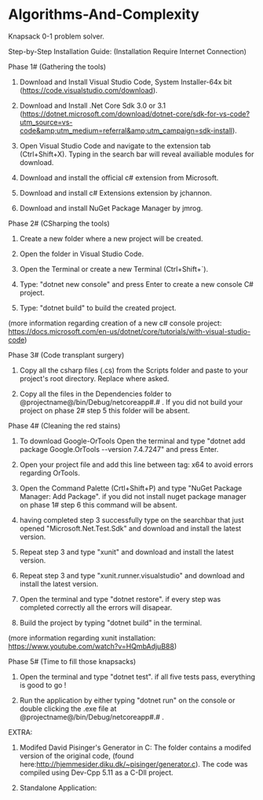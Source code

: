 # Algorithms-And-Complexity

Knapsack 0-1 problem solver.

Step-by-Step Installation Guide:
(Installation Require Internet Connection)

Phase 1# (Gathering the tools)

1. Download and Install Visual Studio Code, System Installer-64x bit (https://code.visualstudio.com/download).

2. Download and Install .Net Core Sdk 3.0 or 3.1 (https://dotnet.microsoft.com/download/dotnet-core/sdk-for-vs-code?utm_source=vs-code&amp;utm_medium=referral&amp;utm_campaign=sdk-install).

3. Open Visual Studio Code and navigate to the extension tab (Ctrl+Shift+X). Typing in the search bar will reveal availiable modules for download.

4. Download and install the official c# extension from Microsoft.

5. Download and install c# Extensions extension by jchannon.

6. Download and install NuGet Package Manager by jmrog.

Phase 2# (CSharping the tools)

1. Create a new folder where a new project will be created.

2. Open the folder in Visual Studio Code.

3. Open the Terminal or create a new Terminal (Ctrl+Shift+`).

4. Type: "dotnet new console" and press Enter to create a new console C# project.

5. Type: "dotnet build" to build the created project.

(more information regarding creation of a new c# console project: https://docs.microsoft.com/en-us/dotnet/core/tutorials/with-visual-studio-code)

Phase 3# (Code transplant surgery)

1. Copy all the csharp files (.cs) from the Scripts folder and paste to your project's root directory. Replace where asked.

2. Copy all the files in the Dependencies folder to @projectname@/bin/Debug/netcoreapp#.# . If you did not build your project on phase 2# step 5 this folder will be absent.

Phase 4# (Cleaning the red stains)

1. To download Google-OrTools Open the terminal and type "dotnet add package Google.OrTools --version 7.4.7247" and press Enter.

2. Open your project file and add this line between <PropertyGroup> tag: <PlatformTarget>x64</PlatformTarget> to avoid errors regarding OrTools.

3. Open the Command Palette (Crtl+Shift+P) and type "NuGet Package Manager: Add Package". if you did not install nuget package manager on phase 1# step 6 this command will be absent.

4. having completed step 3 successfully type on the searchbar that just opened "Microsoft.Net.Test.Sdk" and download and install the latest version.

5. Repeat step 3 and type "xunit" and download and install the latest version.

6. Repeat step 3 and type "xunit.runner.visualstudio" and download and install the latest version.

7. Open the terminal and type "dotnet restore". if every step was completed correctly all the errors will disapear.

8. Build the project by typing "dotnet build" in the terminal.

(more information regarding xunit installation: https://www.youtube.com/watch?v=HQmbAdjuB88)

Phase 5# (Time to fill those knapsacks)

1. Open the terminal and type "dotnet test". if all five tests pass, everything is good to go !

2. Run the application by either typing "dotnet run" on the console or double clicking the .exe file at @projectname@/bin/Debug/netcoreapp#.# .

EXTRA:

1. Modifed David Pisinger's Generator in C: The folder contains a modifed version of the original code,
(found here:http://hjemmesider.diku.dk/~pisinger/generator.c).
The code was compiled using Dev-Cpp 5.11 as a C-Dll project.

2. Standalone Application:
